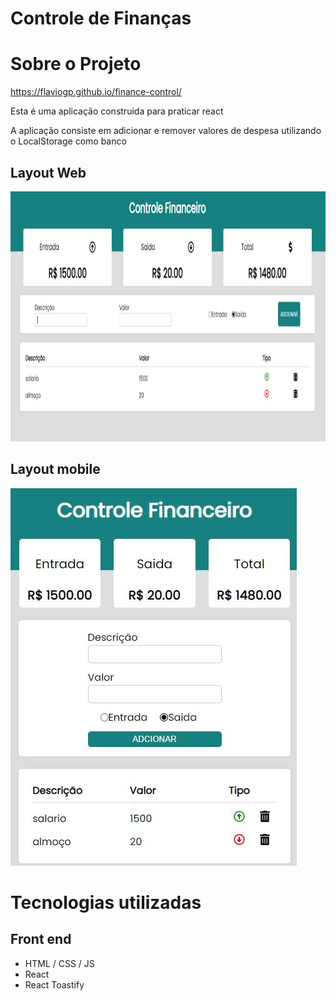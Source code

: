 # Controle de Finanças

# Sobre o Projeto

https://flaviogp.github.io/finance-control/

Esta é uma aplicação construida para praticar react

A aplicação consiste em adicionar e remover valores de despesa utilizando o LocalStorage como banco

## Layout Web
<img src="https://github.com/FlavioGP/assets-redme/blob/main/assets-financeControl/web.jpg"  width="800" height="400">

## Layout mobile
![Layout mobile](https://github.com/FlavioGP/assets-redme/blob/main/assets-financeControl/mobile.jpg)

# Tecnologias utilizadas

## Front end
- HTML / CSS / JS
- React
- React Toastify

